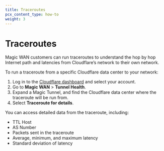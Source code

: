 ```yaml
---
title: Traceroutes
pcx_content_type: how-to
weight: 3
---
```


# Traceroutes

Magic WAN customers can run traceroutes to understand the hop by hop Internet path and latencies from Cloudflare’s network to their own network.

To run a traceroute from a specific Cloudflare data center to your network:

1. Log in to the [Cloudflare dashboard](https://dash.cloudflare.com/) and select your account.
2. Go to **Magic WAN** > **Tunnel Health**.
3. Expand a Magic Tunnel, and find the Cloudflare data center where the traceroute will be run from.
4. Select **Traceroute for details**.

You can access detailed data from the traceroute, including:

- TTL Host
- AS Number
- Packets sent in the traceroute
- Average, minimum, and maximum latency
- Standard deviation of latency